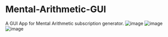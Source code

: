 # Mental-Arithmetic-GUI
A GUI App for Mental Arithmetic subscription generator.
![image](https://user-images.githubusercontent.com/94559783/162160913-b268e65b-4579-400f-b55f-ac43d44eabb1.png)
![image](https://user-images.githubusercontent.com/94559783/162161103-281f5d8a-9319-4fab-b464-05af941f23bb.png)
![image](https://user-images.githubusercontent.com/94559783/162166906-29459d3d-00af-4697-9fbf-eb71cc695d55.png)
